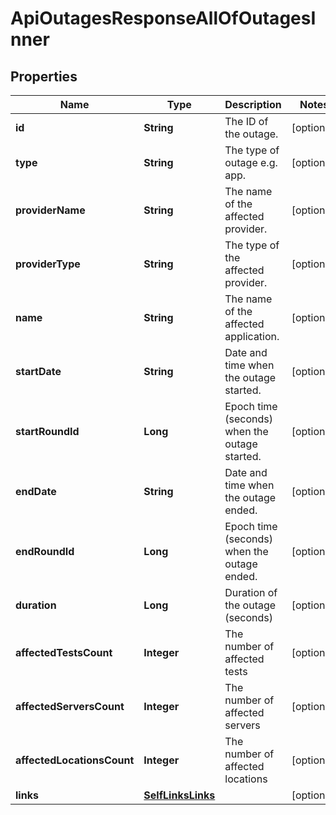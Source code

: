 

# ApiOutagesResponseAllOfOutagesInner


## Properties

| Name | Type | Description | Notes |
|------------ | ------------- | ------------- | -------------|
|**id** | **String** | The ID of the outage. |  [optional] |
|**type** | **String** | The type of outage e.g. app. |  [optional] |
|**providerName** | **String** | The name of the affected provider. |  [optional] |
|**providerType** | **String** | The type of the affected provider. |  [optional] |
|**name** | **String** | The name of the affected application. |  [optional] |
|**startDate** | **String** | Date and time when the outage started. |  [optional] |
|**startRoundId** | **Long** | Epoch time (seconds) when the outage started. |  [optional] |
|**endDate** | **String** | Date and time when the outage ended. |  [optional] |
|**endRoundId** | **Long** | Epoch time (seconds) when the outage ended. |  [optional] |
|**duration** | **Long** | Duration of the outage (seconds) |  [optional] |
|**affectedTestsCount** | **Integer** | The number of affected tests |  [optional] |
|**affectedServersCount** | **Integer** | The number of affected servers |  [optional] |
|**affectedLocationsCount** | **Integer** | The number of affected locations |  [optional] |
|**links** | [**SelfLinksLinks**](SelfLinksLinks.md) |  |  [optional] |



